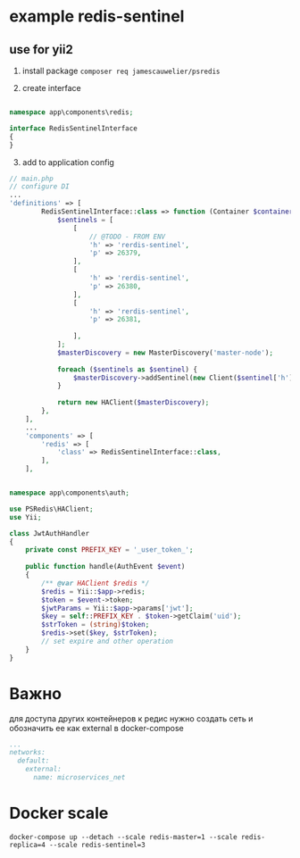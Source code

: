 # example redis-sentinel 

## use for yii2 

1) install package 
 `composer req jamescauwelier/psredis`

2) create interface

```php

namespace app\components\redis;

interface RedisSentinelInterface
{
}

```

3) add to application config 


```php
// main.php 
// configure DI
...
'definitions' => [
        RedisSentinelInterface::class => function (Container $container) {
            $sentinels = [
                [
                    // @TODO - FROM ENV
                    'h' => 'rerdis-sentinel',
                    'p' => 26379,
                ],
                [
                    'h' => 'rerdis-sentinel',
                    'p' => 26380,
                ],
                [
                    'h' => 'rerdis-sentinel',
                    'p' => 26381,
                
                ],
            ];
            $masterDiscovery = new MasterDiscovery('master-node');
            
            foreach ($sentinels as $sentinel) {
                $masterDiscovery->addSentinel(new Client($sentinel['h'], $sentinel['p']));
            }
            
            return new HAClient($masterDiscovery);
        },
    ],
    ...
    'components' => [
        'redis' => [
            'class' => RedisSentinelInterface::class,
        ],
    ],
```

```php

namespace app\components\auth;

use PSRedis\HAClient;
use Yii;

class JwtAuthHandler
{
    private const PREFIX_KEY = '_user_token_';
    
    public function handle(AuthEvent $event)
    {
        /** @var HAClient $redis */
        $redis = Yii::$app->redis;
        $token = $event->token;
        $jwtParams = Yii::$app->params['jwt'];
        $key = self::PREFIX_KEY . $token->getClaim('uid');
        $strToken = (string)$token;
        $redis->set($key, $strToken);
        // set expire and other operation
    }
}


```

# Важно

для доступа других контейнеров к редис нужно создать сеть и обозначить ее как external в docker-compose

```yml
...
networks:
  default:
    external:
      name: microservices_net
```

# Docker scale

`docker-compose up --detach --scale redis-master=1 --scale redis-replica=4 --scale redis-sentinel=3`
